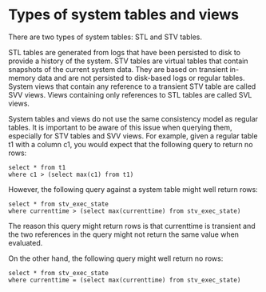 # Types of system tables and views<a name="c_types-of-system-tables-and-views"></a>

There are two types of system tables: STL and STV tables\.

STL tables are generated from logs that have been persisted to disk to provide a history of the system\. STV tables are virtual tables that contain snapshots of the current system data\. They are based on transient in\-memory data and are not persisted to disk\-based logs or regular tables\. System views that contain any reference to a transient STV table are called SVV views\. Views containing only references to STL tables are called SVL views\.

System tables and views do not use the same consistency model as regular tables\. It is important to be aware of this issue when querying them, especially for STV tables and SVV views\. For example, given a regular table t1 with a column c1, you would expect that the following query to return no rows:

```
select * from t1
where c1 > (select max(c1) from t1)
```

However, the following query against a system table might well return rows:

```
select * from stv_exec_state
where currenttime > (select max(currenttime) from stv_exec_state)
```

 The reason this query might return rows is that currenttime is transient and the two references in the query might not return the same value when evaluated\.

On the other hand, the following query might well return no rows:

```
select * from stv_exec_state
where currenttime = (select max(currenttime) from stv_exec_state)
```